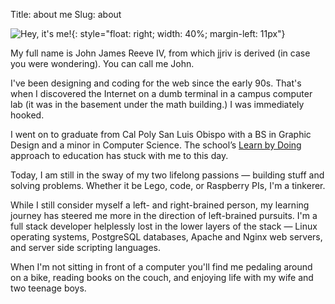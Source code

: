 Title: about me
Slug: about

![Hey, it's me!]({static}/images/johnreeve-portrait.jpg){: style="float: right; width: 40%; margin-left: 11px"}

My full name is John James Reeve IV, from which jjriv is derived (in case  you were wondering). You can call me John.

I've been designing and coding for the web since the early 90s. That's when I discovered the Internet on a dumb terminal in a campus computer lab (it was in the basement under the math building.) I was immediately hooked. 

I went on to graduate from Cal Poly San Luis Obispo with a BS in Graphic Design and a minor in Computer Science. The school&rsquo;s [Learn by Doing](https://www.calpoly.edu/learn-by-doing "Learn by Doing @ Cal Poly") approach to education has stuck with me to this day.  

Today, I am still in the sway of my two lifelong passions &mdash; building stuff and solving problems. Whether it be Lego, code, or Raspberry PIs, I'm a tinkerer. 

While I still consider myself a left- and right-brained person, my learning journey has steered me more in the direction of left-brained pursuits. I'm a full stack developer helplessly lost in the lower layers of the stack &mdash; Linux operating systems, PostgreSQL databases, Apache and Nginx web servers, and server side scripting languages. 

When I'm not sitting in front of a computer you'll find me pedaling around on a bike, reading books on the couch, and enjoying life with my wife and two teenage boys. 